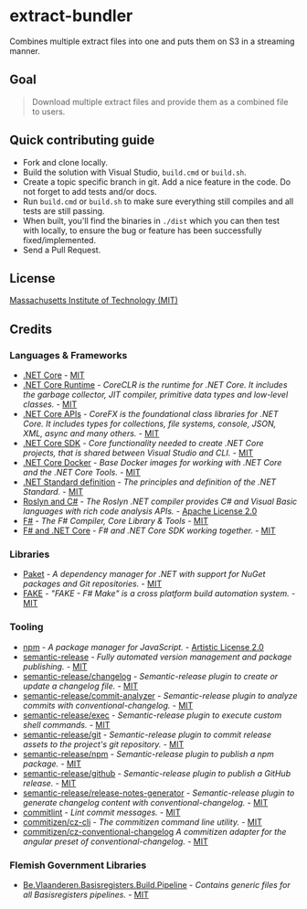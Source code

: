 # extract-bundler

Combines multiple extract files into one and puts them on S3 in a streaming manner.

## Goal

> Download multiple extract files and provide them as a combined file to users.

## Quick contributing guide

* Fork and clone locally.
* Build the solution with Visual Studio, `build.cmd` or `build.sh`.
* Create a topic specific branch in git. Add a nice feature in the code. Do not forget to add tests and/or docs.
* Run `build.cmd` or `build.sh` to make sure everything still compiles and all tests are still passing.
* When built, you'll find the binaries in `./dist` which you can then test with locally, to ensure the bug or feature has been successfully fixed/implemented.
* Send a Pull Request.

## License

[Massachusetts Institute of Technology (MIT)](https://choosealicense.com/licenses/mit/)

## Credits

### Languages & Frameworks

* [.NET Core](https://github.com/Microsoft/dotnet/blob/master/LICENSE) - [MIT](https://choosealicense.com/licenses/mit/)
* [.NET Core Runtime](https://github.com/dotnet/coreclr/blob/master/LICENSE.TXT) - _CoreCLR is the runtime for .NET Core. It includes the garbage collector, JIT compiler, primitive data types and low-level classes._ - [MIT](https://choosealicense.com/licenses/mit/)
* [.NET Core APIs](https://github.com/dotnet/corefx/blob/master/LICENSE.TXT) - _CoreFX is the foundational class libraries for .NET Core. It includes types for collections, file systems, console, JSON, XML, async and many others._ - [MIT](https://choosealicense.com/licenses/mit/)
* [.NET Core SDK](https://github.com/dotnet/sdk/blob/master/LICENSE.TXT) - _Core functionality needed to create .NET Core projects, that is shared between Visual Studio and CLI._ - [MIT](https://choosealicense.com/licenses/mit/)
* [.NET Core Docker](https://github.com/dotnet/dotnet-docker/blob/master/LICENSE) - _Base Docker images for working with .NET Core and the .NET Core Tools._ - [MIT](https://choosealicense.com/licenses/mit/)
* [.NET Standard definition](https://github.com/dotnet/standard/blob/master/LICENSE.TXT) - _The principles and definition of the .NET Standard._ - [MIT](https://choosealicense.com/licenses/mit/)
* [Roslyn and C#](https://github.com/dotnet/roslyn/blob/master/License.txt) - _The Roslyn .NET compiler provides C# and Visual Basic languages with rich code analysis APIs._ - [Apache License 2.0](https://choosealicense.com/licenses/apache-2.0/)
* [F#](https://github.com/fsharp/fsharp/blob/master/LICENSE) - _The F# Compiler, Core Library & Tools_ - [MIT](https://choosealicense.com/licenses/mit/)
* [F# and .NET Core](https://github.com/dotnet/netcorecli-fsc/blob/master/LICENSE) - _F# and .NET Core SDK working together._ - [MIT](https://choosealicense.com/licenses/mit/)

### Libraries

* [Paket](https://fsprojects.github.io/Paket/license.html) - _A dependency manager for .NET with support for NuGet packages and Git repositories._ - [MIT](https://choosealicense.com/licenses/mit/)
* [FAKE](https://github.com/fsharp/FAKE/blob/release/next/License.txt) - _"FAKE - F# Make" is a cross platform build automation system._ - [MIT](https://choosealicense.com/licenses/mit/)

### Tooling

* [npm](https://github.com/npm/cli/blob/latest/LICENSE) - _A package manager for JavaScript._ - [Artistic License 2.0](https://choosealicense.com/licenses/artistic-2.0/)
* [semantic-release](https://github.com/semantic-release/semantic-release/blob/master/LICENSE) - _Fully automated version management and package publishing._ - [MIT](https://choosealicense.com/licenses/mit/)
* [semantic-release/changelog](https://github.com/semantic-release/changelog/blob/master/LICENSE) - _Semantic-release plugin to create or update a changelog file._ - [MIT](https://choosealicense.com/licenses/mit/)
* [semantic-release/commit-analyzer](https://github.com/semantic-release/commit-analyzer/blob/master/LICENSE) - _Semantic-release plugin to analyze commits with conventional-changelog._ - [MIT](https://choosealicense.com/licenses/mit/)
* [semantic-release/exec](https://github.com/semantic-release/exec/blob/master/LICENSE) - _Semantic-release plugin to execute custom shell commands._ - [MIT](https://choosealicense.com/licenses/mit/)
* [semantic-release/git](https://github.com/semantic-release/git/blob/master/LICENSE) - _Semantic-release plugin to commit release assets to the project's git repository._ - [MIT](https://choosealicense.com/licenses/mit/)
* [semantic-release/npm](https://github.com/semantic-release/npm/blob/master/LICENSE) - _Semantic-release plugin to publish a npm package._ - [MIT](https://choosealicense.com/licenses/mit/)
* [semantic-release/github](https://github.com/semantic-release/github/blob/master/LICENSE) - _Semantic-release plugin to publish a GitHub release._ - [MIT](https://choosealicense.com/licenses/mit/)
* [semantic-release/release-notes-generator](https://github.com/semantic-release/release-notes-generator/blob/master/LICENSE) - _Semantic-release plugin to generate changelog content with conventional-changelog._ - [MIT](https://choosealicense.com/licenses/mit/)
* [commitlint](https://github.com/marionebl/commitlint/blob/master/license.md) - _Lint commit messages._ - [MIT](https://choosealicense.com/licenses/mit/)
* [commitizen/cz-cli](https://github.com/commitizen/cz-cli/blob/master/LICENSE) - _The commitizen command line utility._ - [MIT](https://choosealicense.com/licenses/mit/)
* [commitizen/cz-conventional-changelog](https://github.com/commitizen/cz-conventional-changelog/blob/master/LICENSE) _A commitizen adapter for the angular preset of conventional-changelog._ - [MIT](https://choosealicense.com/licenses/mit/)

### Flemish Government Libraries

* [Be.Vlaanderen.Basisregisters.Build.Pipeline](https://github.com/informatievlaanderen/build-pipeline/blob/master/LICENSE) - _Contains generic files for all Basisregisters pipelines._ - [MIT](https://choosealicense.com/licenses/mit/)

